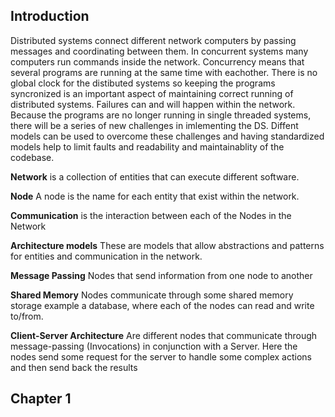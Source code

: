 
## Introduction

Distributed systems connect different network computers by passing messages and coordinating between them. In concurrent systems many computers run commands inside the network. Concurrency means that several programs are running at the same time with eachother. There is no global clock for the distibuted systems so keeping the programs syncronized is an important aspect of maintaining correct running of distributed systems. Failures can and will happen within the network. Because the programs are no longer running in single threaded systems, there will be a series of new challenges in imlementing the DS. Diffent models can be used to overcome these challenges and having standardized models help to limit faults and readability and maintainablity of the codebase. 

**Network** is a collection of entities that can execute different software.

**Node** A node is the name for each entity that exist within the network. 

**Communication** is the interaction between each of the Nodes in the Network 

**Architecture models** These are models that allow abstractions and patterns for entities and communication in the network. 

**Message Passing** Nodes that send information from one node to another 

**Shared Memory** Nodes communicate through some shared memory storage example a database, where each of the nodes can read and write to/from. 

**Client-Server Architecture** Are different nodes that communicate through message-passing (Invocations) in conjunction with a Server. Here the nodes send some request for the server to handle some complex actions and then send back the results

## Chapter 1 

